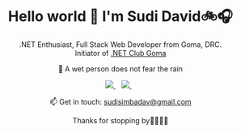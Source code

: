 <h1 align='center'>
  Hello world 👋 I'm Sudi David🚲🎧
</h1>
<p align='center'>
  .NET Enthusiast, Full Stack Web Developer from Goma, DRC. <br />
  Initiator of <a href="https://www.meetup.com/Dotnet-Club-Goma/">.NET Club Goma</a>
</p>
<p align='center'>
   🌱 A wet person does not fear the rain 
</p>
<p align='center'>
  <a href="https://www.linkedin.com/in/sudi-david-5887b5102/">
    <img src="https://img.shields.io/badge/linkedin-%230077B5.svg?&style=for-the-badge&logo=linkedin&logoColor=white" />
  </a>&nbsp;&nbsp;
  <a href="https://twitter.com/Sudi_Dav">    
    <img src="https://img.shields.io/badge/twitter-%230077B5.svg?&style=for-the-badge&logo=twitter&logoColor=white" />        
  </a>&nbsp;&nbsp;  
</p>

<p align='center'>
  📫 Get in touch: <a href='mailto:sudisimbadav@gmail.com'>sudisimbadav@gmail.com</a>
</p>

<p align='center'>
  Thanks for stopping by🤝🏿🤝🏿  
</p>

<!--
**SudiDav/sudidav** is a ✨ _special_ ✨ repository because its `README.md` (this file) appears on your GitHub profile.

![](https://github-readme-stats.vercel.app/api?username=sudidav&show_icons=true&count_private=true)

![](https://github-readme-stats.vercel.app/api/top-langs/?username=sudidav&layout=compact)

Here are some ideas to get you started:

- 🔭 I’m currently working on ...my portfolio
- 🌱 I’m currently learning ... Mobile Apps with Xamarin Forms
- 👯 I’m looking to collaborate on ... on Xamarin forms
- 🤔 I’m looking for help with ... 
- 💬 Ask me about ... 
- 📫 How to reach me: ... 
- 😄 Pronouns: ...
- ⚡ Fun fact: ... 
-->
